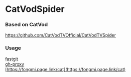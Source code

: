 # CatVodSpider

### Based on CatVod

https://github.com/CatVodTVOfficial/CatVodTVSpider

### Usage

[fastgit](https://raw.fastgit.org/FongMi/CatVodSpider/main/json/config.json)  
[gh-proxy](https://gh-proxy.com/https://raw.githubusercontent.com/FongMi/CatVodSpider/main/json/config.json)  
[https://fongmi.page.link/cat](https://fongmi.page.link/cat)  

